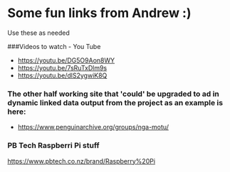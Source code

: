# Some fun links from Andrew :)
Use these as needed

###Videos to watch - You Tube
* https://youtu.be/DG5O9Aon8WY
* https://youtu.be/7sRuTxDlm9s
* https://youtu.be/dlS2ygwiK8Q
### The other half working site that 'could' be upgraded to ad in dynamic linked data output from the project as an example is here:
* https://www.penguinarchive.org/groups/nga-motu/

### PB Tech Raspberri Pi stuff
https://www.pbtech.co.nz/brand/Raspberry%20Pi


